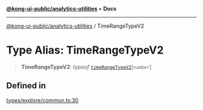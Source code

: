 [**@kong-ui-public/analytics-utilities**](../README.md) • **Docs**

***

[@kong-ui-public/analytics-utilities](../README.md) / TimeRangeTypeV2

# Type Alias: TimeRangeTypeV2

> **TimeRangeTypeV2**: *typeof* [`timeRangeTypeV2`](../variables/timeRangeTypeV2.md)\[`number`\]

## Defined in

[types/explore/common.ts:30](https://github.com/Kong/public-ui-components/blob/main/packages/analytics/analytics-utilities/src/types/explore/common.ts#L30)
